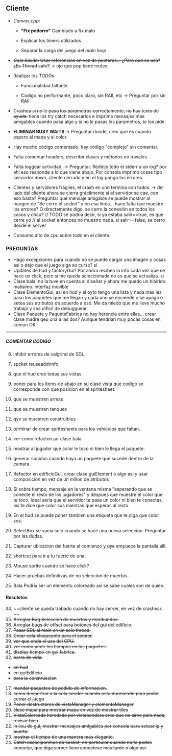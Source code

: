 ## Cliente

* *Canvas.cpp*:

    * ~~**"Fix pedorro"**~~ Cambiado a fix malo

    * Explicar los timers utilizados

    * Separar la carga del juego del *main loop*

* ~~*Cola Salida*: Usar referencias en vez de punteros... ¿Para qué se usa? ¿Es Thread safe?~~ -> ojo que pop tiene mutex 

* Realizar los *TODO*s

    * Funcionalidad faltante

    * Código no performante, poco claro, sin RAII, etc -> Preguntar por sin RAII

* ~~Crashea si no le paso los parámetros correctamente, no hay texto de ayuda.~~ tiene los try catch necesarios e imprime mensajes mas amigables cuando pasa algo y  si no le pasas los parametros, te los pide. 


* **ELIMINAR BUSY WAITS** -> Preguntar donde, creo que es cuando espero al mapa y al color.

* Hay mucho código comentado, hay código "complejo" sin comentar.

* Falta comentar headers, describir clases y métodos no triviales.

* Falta loggear actividad. -> Preguntar. Redirijo todo el stderr a un log? por ahi eso responde a lo que viene abajo. Por consola imprimo cosas tipo servcidor down, cliente cerrado y en el log pongo los errores.

* Clientes y servidores frágiles, el crash en uno termina con todos. -> del lado del cliente ahora se cierra grácilmente si el servidor se cae, con eso basta? Preguntar qué mensaje amigable se puede mostrar al margen de  "Se cerro el socket" y en esa linea... hace falta que muestre los errores? O directamente digo, se cerro la conexión en todos los casos y chau?
//            TODO se podria decir, si ya estaba salir==true, es que cerre yo
// al socket entonces no muestro nada. si salir==false, se cerro desde el server

* Consumo alto de cpu sobre todo en el cliente.

### PREGUNTAS ###
* Hago excepciones para cuando no se puede cargar una imagen y cosas asi o dejo que el juego siga su curso? si
* Updates de hud y factoryGui? Por ahora reciben la info cada vez que se hace un click, pero si me queda seleccionada no es que se actualiza. si
* Clase bala. no la tuve en cuenta al diseñar y ahora me quedo un hibirido malisimo. interfaz  movible 
* Clase ElementoGui, asi en hud y el oyto tengo una lista y nada mas les paso los paquetes que me llegan y cada uno se enciende o se apaga o setea sus atributos de acuerdo a eso. Me da miedo que me lleve mucho trabajo y sea dificil de debugguear
* Clase Paquete y PaqueteFabrica no hay herencia entre ellas... crear clase madre qeu una a las dos? Aunque tendrian muy pocas cosas en comun OK
-----
##### COMENTAR CODIGO #####



6. inhibir errores de valgrind de SDL.

7. spcket reuseaddrinfo.

8. que el hud cree todas sus vistas.

11. poner para los items de abajo en su clase vista que codigo se corresponde con que posicion en el spritesheet.
 
12. que se muestren armas

13. que se muestren tanques

14. qye se muestren construibles

15. terminar de crear spritesheets para los vehiculos que faltan.

16. ver como refactorizar clase bala. 

18. mostrar al jugador que color le toco ni bien le llega el paquete.

19. generar sonidos cuando haya un paquete que sucede dentro de la camara.

25. Refactor en edificioGui, crear clase guiElement o algo asi y usar composicion en vez de un millon de atributos

27. Si sobra tiempo, mensaje en la ventana misma "esperando que se conecte el resto de los jugadores" y despues que muestre el color que te toco. Ideal seria que el servidor te pase un color ni bien te conectas, asi te dice que color sos mientras que esperas al resto.

28. En el hud se puede poner tambien una etiqueta que te diga que color sos.

29. SelectBox se vacia solo cuando se hace una nueva seleccion. Preguntar por las dudas.

30. Capturar ubicacion del fuerte al comienzo y qye empuece la pantalla alli.

31. shortcut para ir a tu fuerte de una.

32. Mouse sprite cuando se hace click?

33. Hacer pruebas definitivas de no seleccion de muertos.

34. Bala Podría ser un elemento coloreado asi se sabe cuales son de quien.

#### Resuletos ####

34. ~~cliente se queda trabado cuando no hay server, en vez de crashear. ~~
1. ~~Arreglar Bug Seleccion de muertos y moribundos.~~
2. ~~Arreglar bugs de offset para botones del gui del edificio.~~
3. ~~Pasar SDL al main en un solo thread.~~
4. ~~Crear cola bloqueante para el sender.~~
5. ~~ver que onda el uso del CPU.~~
9. ~~ver como pedir los tiempos en los paquetes.~~
10. ~~display tiempo en gui fabrica.~~
11. ~~barra de vida.~~
* ~~en hud~~
* ~~en guiEdificio~~
* ~~para la construccion~~
17. ~~mandar paquetes de pedido de informacion.~~
20. ~~como despertrar a la cola sender cuando esta durmiendo para poder cerrar el juego~~ 
21. ~~Poner destructores de vistaManager y elementoManager~~
22. ~~clase mapa para mostrar mapa en vez de mostrar tiles~~
23. ~~VistaColoreada heredada por vistabandera creo que no sirve para nada, revisar bien~~
24. ~~in lieu de gui, mostrar mensajes amigables por consola para setear ip y puerto.~~
26. ~~mostrar el tiempo de una manera mas elegante.~~
29. ~~Catch exceciponmes de socket, en particular cuando no te podes conectar, que diga server lleno conectese mas tarde o algo asi.~~
